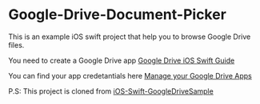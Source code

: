 # Google-Drive-Document-Picker
This is an example iOS swift project that help you to browse Google Drive files.

You need to create a Google Drive app 
<a href="https://developers.google.com/drive/ios/quickstart?ver=swift">Google Drive iOS Swift Guide</a>

You can find your app credetantials here
<a href="https://console.developers.google.com/flows/enableapi?apiid=drive">Manage your Google Drive Apps</a>


P.S: This project is cloned from <a href="https://github.com/baby03201/iOS-Swift-GoogleDriveSample">iOS-Swift-GoogleDriveSample</a>